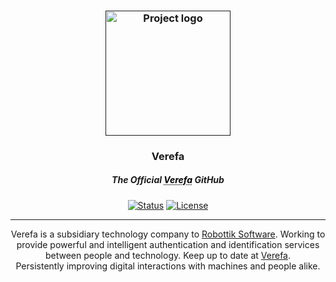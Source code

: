 
<p  align="center">

<a  href=""  rel="noopener">

<h3 align="center"><img width=200px  height=200px  src="https://verefa.com/resources/logos/WhiteBlack.svg"  alt="Project logo"></a></h3>

</p>

  

<h3 align="center">Verefa</h3>
<h5 align="center" underline=none text-decoration=none>
The Official 
<a href="https://verefa.co.uk/" style="color: black; text-decoration: underline;text-decoration-style: dotted;">Verefa</a> GitHub</h5> 


  

<div align="center">

  

[![Status](https://img.shields.io/badge/status-active-success.svg)]()
[![License](https://img.shields.io/badge/license-GNU-blue.svg)](/LICENSE)
</div>

---

  

<p  align="center"> Verefa is a subsidiary technology company to <a href="https://robottik.com/">Robottik Software</a>. Working to provide powerful and intelligent authentication and identification services between people and technology. Keep up to date at <a href="https://verefa.com/">Verefa</a>. 
<br>
Persistently improving digital interactions with machines and people alike.
</p>
